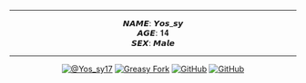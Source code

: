 <div align='center'>
<hr>

𝙉𝘼𝙈𝙀: 𝙔𝙤𝙨_𝙨𝙮
<br>
𝘼𝙂𝙀: 𝟏𝟒
<br>
𝙎𝙀𝙓: 𝙈𝙖𝙡𝙚
<hr>

[![@Yos_sy17](https://img.shields.io/badge/@yos_sy17-000000.svg?logo=x&style=for-the-badge)](https://twitter.com/yos_sy17)
[![Greasy Fork](https://img.shields.io/badge/greasyfork-670000.svg?logo=greasyfork&style=for-the-badge)](https://greasyfork.org/ja/users/1319247-yos-sy)
[![GitHub](https://img.shields.io/badge/github-181717.svg?logo=GitHub&style=for-the-badge)](https://github.com/yossy17)
[![GitHub](https://img.shields.io/badge/portfolio-eec968.svg?logo=googlehome&style=for-the-badge)](https://yossy17.vercel.app)

</div>
